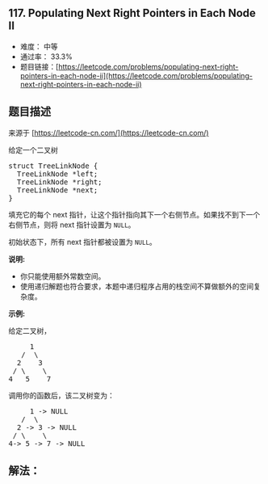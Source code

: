## 117. Populating Next Right Pointers in Each Node II

- 难度： 中等
- 通过率： 33.3%
- 题目链接：[https://leetcode.com/problems/populating-next-right-pointers-in-each-node-ii](https://leetcode.com/problems/populating-next-right-pointers-in-each-node-ii)


## 题目描述

来源于 [https://leetcode-cn.com/](https://leetcode-cn.com/)

<p>给定一个二叉树</p>

<pre>struct TreeLinkNode {
  TreeLinkNode *left;
  TreeLinkNode *right;
  TreeLinkNode *next;
}
</pre>

<p>填充它的每个 next 指针，让这个指针指向其下一个右侧节点。如果找不到下一个右侧节点，则将 next 指针设置为 <code>NULL</code>。</p>

<p>初始状态下，所有&nbsp;next 指针都被设置为 <code>NULL</code>。</p>

<p><strong>说明:</strong></p>

<ul>
	<li>你只能使用额外常数空间。</li>
	<li>使用递归解题也符合要求，本题中递归程序占用的栈空间不算做额外的空间复杂度。</li>
</ul>

<p><strong>示例:</strong></p>

<p>给定二叉树，</p>

<pre>     1
   /  \
  2    3
 / \    \
4   5    7
</pre>

<p>调用你的函数后，该二叉树变为：</p>

<pre>     1 -&gt; NULL
   /  \
  2 -&gt; 3 -&gt; NULL
 / \    \
4-&gt; 5 -&gt; 7 -&gt; NULL</pre>


## 解法：